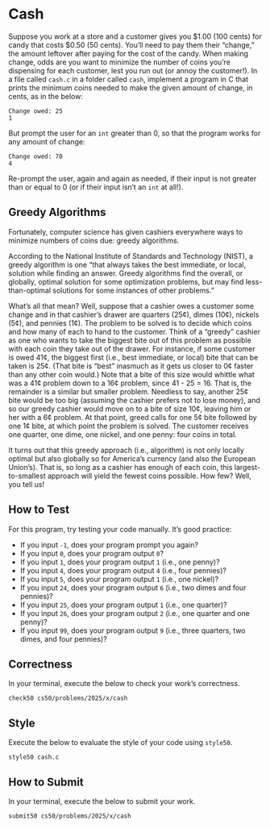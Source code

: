 # Cash

Suppose you work at a store and a customer gives you $1.00 (100 cents) for candy that costs $0.50 (50 cents). You’ll need to pay them their “change,” the amount leftover after paying for the cost of the candy. When making change, odds are you want to minimize the number of coins you’re dispensing for each customer, lest you run out (or annoy the customer!). In a file called ```cash.c``` in a folder called ```cash```, implement a program in C that prints the minimum coins needed to make the given amount of change, in cents, as in the below:
```
Change owed: 25
1
````

But prompt the user for an ```int``` greater than 0, so that the program works for any amount of change:
```
Change owed: 70
4
```

Re-prompt the user, again and again as needed, if their input is not greater than or equal to 0 (or if their input isn’t an ```int``` at all!).

## Greedy Algorithms
Fortunately, computer science has given cashiers everywhere ways to minimize numbers of coins due: greedy algorithms.

According to the National Institute of Standards and Technology (NIST), a greedy algorithm is one “that always takes the best immediate, or local, solution while finding an answer. Greedy algorithms find the overall, or globally, optimal solution for some optimization problems, but may find less-than-optimal solutions for some instances of other problems.”

What’s all that mean? Well, suppose that a cashier owes a customer some change and in that cashier’s drawer are quarters (25¢), dimes (10¢), nickels (5¢), and pennies (1¢). The problem to be solved is to decide which coins and how many of each to hand to the customer. Think of a “greedy” cashier as one who wants to take the biggest bite out of this problem as possible with each coin they take out of the drawer. For instance, if some customer is owed 41¢, the biggest first (i.e., best immediate, or local) bite that can be taken is 25¢. (That bite is “best” inasmuch as it gets us closer to 0¢ faster than any other coin would.) Note that a bite of this size would whittle what was a 41¢ problem down to a 16¢ problem, since 41 - 25 = 16. That is, the remainder is a similar but smaller problem. Needless to say, another 25¢ bite would be too big (assuming the cashier prefers not to lose money), and so our greedy cashier would move on to a bite of size 10¢, leaving him or her with a 6¢ problem. At that point, greed calls for one 5¢ bite followed by one 1¢ bite, at which point the problem is solved. The customer receives one quarter, one dime, one nickel, and one penny: four coins in total.

It turns out that this greedy approach (i.e., algorithm) is not only locally optimal but also globally so for America’s currency (and also the European Union’s). That is, so long as a cashier has enough of each coin, this largest-to-smallest approach will yield the fewest coins possible. How few? Well, you tell us!

## How to Test
For this program, try testing your code manually. It’s good practice:

- If you input ```-1```, does your program prompt you again?
- If you input ```0```, does your program output ```0```?
- If you input ```1```, does your program output ```1``` (i.e., one penny)?
- If you input ```4```, does your program output ```4``` (i.e., four pennies)?
- If you input ```5```, does your program output ```1``` (i.e., one nickel)?
- If you input ```24```, does your program output ```6``` (i.e., two dimes and four pennies)?
- If you input ```25```, does your program output ```1``` (i.e., one quarter)?
- If you input ```26```, does your program output ```2``` (i.e., one quarter and one penny)?
- If you input ```99```, does your program output ```9``` (i.e., three quarters, two dimes, and four pennies)?

## Correctness
In your terminal, execute the below to check your work’s correctness.
```
check50 cs50/problems/2025/x/cash
```
## Style
Execute the below to evaluate the style of your code using ```style50```.
```
style50 cash.c
```
## How to Submit
In your terminal, execute the below to submit your work.
```
submit50 cs50/problems/2025/x/cash
```
